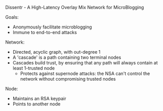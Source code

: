 Dissentr - A High-Latency Overlay Mix Network for MicroBlogging

Goals:
- Anonymously facilitate microblogging
- Immune to end-to-end attacks

Network:
- Directed, acyclic graph, with out-degree 1
- A 'cascade' is a path containing two terminal nodes
- Cascades build trust, by ensuring that any path will always contain at least 1-trusted node
	- Protects against supernode attacks: the NSA can't control the network without compromising trusted nodes

Node:
- Maintains an RSA keypair
- Points to another node